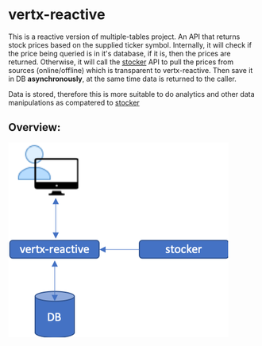 # vertx-reactive
This is a reactive version of multiple-tables project.
An API that returns stock prices based on the supplied ticker symbol. Internally, it will check if the price being queried is in it's database, if it is, then the prices are returned. Otherwise, it will call the [stocker](https://github.com/chiusday/samples/tree/master/stocker) API to pull the prices from sources (online/offline) which is transparent to vertx-reactive. Then save it in DB **asynchronously**, at the same time data is returned to the caller.

Data is stored, therefore this is more suitable to do analytics and other data manipulations as compatered to [stocker](https://github.com/chiusday/samples/tree/master/stocker)

## Overview:
![](src/main/resources/images/vertx-reactiveOverview.png)
